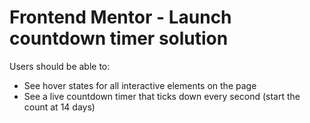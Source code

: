 # Frontend Mentor - Launch countdown timer solution
 
Users should be able to:

- See hover states for all interactive elements on the page
- See a live countdown timer that ticks down every second (start the count at 14 days)